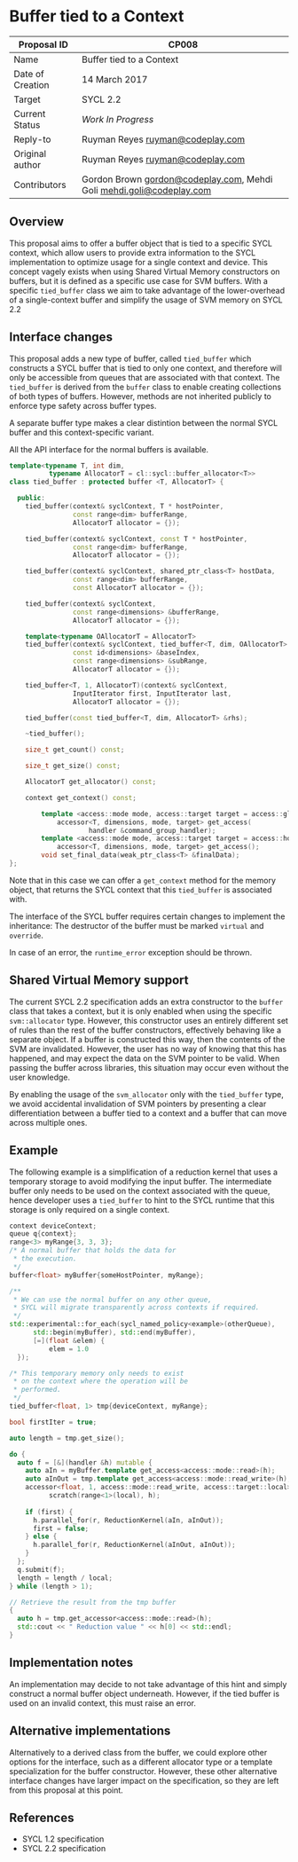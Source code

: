 # Buffer tied to a Context

| Proposal ID | CP008 |
|-------------|--------|
| Name | Buffer tied to a Context |
| Date of Creation | 14 March 2017 |
| Target | SYCL 2.2 |
| Current Status | _Work In Progress_ |
| Reply-to | Ruyman Reyes <ruyman@codeplay.com> |
| Original author | Ruyman Reyes <ruyman@codeplay.com> |
| Contributors | Gordon Brown <gordon@codeplay.com>, Mehdi Goli <mehdi.goli@codeplay.com> |

## Overview

This proposal aims to offer a buffer object that is tied to a specific SYCL 
context, which allow  users to provide extra information to the SYCL 
implementation to optimize usage for a single context and device.
This concept vagely exists when using Shared Virtual Memory constructors
on buffers, but it is defined as a specific use case for SVM buffers.
With a specific `tied_buffer` class we aim to take advantage of
the lower-overhead of a single-context buffer and simplify the 
usage of SVM memory on SYCL 2.2

## Interface changes

This proposal adds a new type of buffer, called `tied_buffer` which
constructs a SYCL buffer that is tied to only one context, and therefore
will only be accessible from queues that are associated with that context.
The `tied_buffer` is derived from the `buffer` class to enable creating 
collections of both types of buffers. However, methods are not inherited
publicly to enforce type safety across buffer types.

A separate buffer type makes a clear distintion between the normal SYCL
buffer and this context-specific variant.

All the API interface for the normal buffers is available.


```cpp
template<typename T, int dim,
          typename AllocatorT = cl::sycl::buffer_allocator<T>>
class tied_buffer : protected buffer <T, AllocatorT> {

  public:
    tied_buffer(context& syclContext, T * hostPointer, 
                const range<dim> bufferRange,
                AllocatorT allocator = {});

    tied_buffer(context& syclContext, const T * hostPointer, 
                const range<dim> bufferRange,
                AllocatorT allocator = {});

    tied_buffer(context& syclContext, shared_ptr_class<T> hostData,
                const range<dim> bufferRange,
                const AllocatorT allocator = {});

    tied_buffer(context& syclContext, 
                const range<dimensions> &bufferRange,
                AllocatorT allocator = {});

    template<typename OAllocatorT = AllocatorT>
    tied_buffer(context& syclContext, tied_buffer<T, dim, OAllocatorT> &tb,
                const id<dimensions> &baseIndex,
                const range<dimensions> &subRange,
                AllocatorT allocator = {});

    tied_buffer<T, 1, AllocatorT)(context& syclContext,
                InputIterator first, InputIterator last,
                AllocatorT allocator = {});

    tied_buffer(const tied_buffer<T, dim, AllocatorT> &rhs);

    ~tied_buffer();

    size_t get_count() const;

    size_t get_size() const;

    AllocatorT get_allocator() const;

    context get_context() const;

		template <access::mode mode, access::target target = access::global_buffer>
			accessor<T, dimensions, mode, target> get_access(
					handler &command_group_handler);
		template <access::mode mode, access::target target = access::host_buffer>
			accessor<T, dimensions, mode, target> get_access();
		void set_final_data(weak_ptr_class<T> &finalData);
};
```

Note that in this case we can offer a `get_context` method for the memory
object, that returns the SYCL context that this `tied_buffer` is associated
with.

The interface of the SYCL buffer requires certain changes to 
implement the inheritance: 
The destructor of the buffer must be marked `virtual` and `override`.

In case of an error, the `runtime_error` exception should be thrown.

## Shared Virtual Memory support

The current SYCL 2.2 specification adds an extra constructor to the `buffer`
class that takes a context, but it is only enabled when using the specific
`svm::allocator` type.
However, this constructor uses an entirely different set of rules
than the rest of the buffer constructors, effectively behaving like a
separate object. 
If a buffer is constructed this way, then the contents of the
SVM are invalidated. However, the user has no way of knowing that this
has happened, and may expect the data on the SVM pointer to be valid.
When passing the buffer across libraries, this situation may occur
even without the user knowledge.

By enabling the usage of the `svm_allocator` only with the `tied_buffer`
type, we avoid accidental invalidation of SVM pointers by presenting
a clear differentiation between a buffer tied to a context
and a buffer that can move across multiple ones.

## Example

The following example is a simplification of a reduction kernel 
that uses a temporary storage to avoid modifying the input buffer.
The intermediate buffer only needs to be used on the context associated
with the queue, hence developer uses a `tied_buffer` to hint to the SYCL
runtime that this storage is only required on a single context.

```cpp
context deviceContext;
queue q{context};
range<3> myRange{3, 3, 3};
/* A normal buffer that holds the data for 
 * the execution.
 */
buffer<float> myBuffer{someHostPointer, myRange};

/**
 * We can use the normal buffer on any other queue,
 * SYCL will migrate transparently across contexts if required.
 */
std::experimental::for_each(sycl_named_policy<example>(otherQueue),
      std::begin(myBuffer), std::end(myBuffer),
      [=](float &elem) { 
          elem = 1.0
  });

/* This temporary memory only needs to exist 
 * on the context where the operation will be
 * performed.
 */
tied_buffer<float, 1> tmp{deviceContext, myRange};

bool firstIter = true;

auto length = tmp.get_size();

do {
  auto f = [&](handler &h) mutable {
    auto aIn = myBuffer.template get_access<access::mode::read>(h);
    auto aInOut = tmp.template get_access<access::mode::read_write>(h);
    accessor<float, 1, access::mode::read_write, access::target::local>
          scratch(range<1>(local), h);
    
    if (first) {
      h.parallel_for(r, ReductionKernel(aIn, aInOut));
      first = false;
    } else {
      h.parallel_for(r, ReductionKernel(aInOut, aInOut));
    }
  };
  q.submit(f);
  length = length / local;
} while (length > 1);

// Retrieve the result from the tmp buffer
{
  auto h = tmp.get_accessor<access::mode::read>(h);
  std::cout << " Reduction value " << h[0] << std::endl;
}
```

## Implementation notes

An implementation may decide to not take advantage of this hint and 
simply construct a normal buffer object underneath.
However, if the tied buffer is used on an invalid context, this must
raise an error.

## Alternative implementations

Alternatively to a derived class from the buffer, we could explore
other options for the interface, such as a different allocator type
or a template specialization for the buffer constructor.
However, these other alternative interface changes have larger impact
on the specification, so they are left from this proposal at this point.

## References

* SYCL 1.2 specification
* SYCL 2.2 specification
